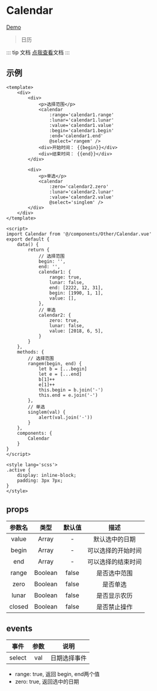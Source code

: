 # Calendar
[Demo](http://infozx.gitee.io/infozx_temp/dist/module/calendar.html)
> 日历

::: tip 文档
[点我查看](https://github.com/jinzhe/vue-calendar)文档
:::

## 示例
```vue{28}
<template>
	<div>
		<div>
			<p>选择范围</p>
			<calendar
				:range='calendar1.range'
				:lunar='calendar1.lunar'
				:value='calendar1.value'
				:begin='calendar1.begin'
				:end='calendar1.end'
				@select='rangem' />
			<div>开始时间： {{begin}}</div>
			<div>结束时间： {{end}}</div>
		</div>

		<div>
			<p>单选</p>
			<calendar
				:zero='calendar2.zero'
				:lunar='calendar2.lunar'
				:value='calendar2.value'
				@select='singlem' />
		</div>
	</div>
</template>

<script>
import Calendar from '@/components/Other/Calendar.vue'
export default {
	data() {
		return {
			// 选择范围
			begin: '',
			end: '',
			calendar1: {
				range: true,
				lunar: false,
				end: [2222, 12, 31],
				begin: [1990, 1, 1],
				value: [],
			},
			// 单选
			calendar2: {
				zero: true,
				lunar: false,
				value: [2018, 6, 5],
			}
		}
	},
	methods: {
		// 选择范围
		rangem(begin, end) {
			let b = [...begin]
			let e = [...end]
			b[1]++
			e[1]++
			this.begin = b.join('-')
			this.end = e.join('-')
		},
		// 单选
		singlem(val) {
			alert(val.join('-'))
		}
	},
	components: {
		Calendar
	}
}
</script>

<style lang='scss'>
.active {
	display: inline-block;
	padding: 3px 7px;
}
</style>
```

## props
|参数名|类型|默认值|描述|
|:---:|:---:|:---:|:---:|
|value|Array|-|默认选中的日期|
|begin|Array|-|可以选择的开始时间|
|end|Array|-|可以选择的结束时间|
|range|Boolean|false|是否选中范围|
|zero|Boolean|false|是否单选|
|lunar|Boolean|false|是否显示农历|
|closed|Boolean|false|是否禁止操作|

## events
|事件|参数|说明|
|:---:|:---:|:---:|
|select|val|日期选择事件|
* range: true, 返回 begin, end两个值
* zero: true, 返回选中的日期
